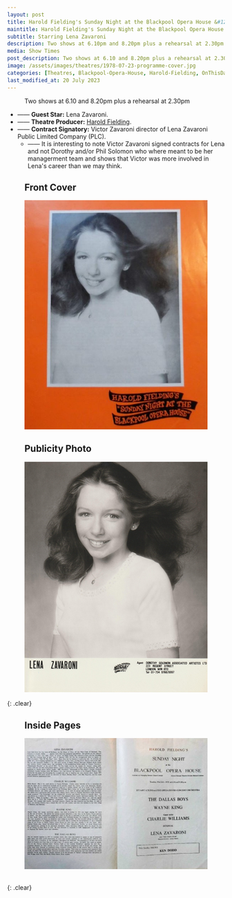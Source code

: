 ```yaml
---
layout: post
title: Harold Fielding's Sunday Night at the Blackpool Opera House &#124; 23 July 1978
maintitle: Harold Fielding's Sunday Night at the Blackpool Opera House
subtitle: Starring Lena Zavaroni
description: Two shows at 6.10pm and 8.20pm plus a rehearsal at 2.30pm The Contract for the show was signed by Victor Zavaroni.
media: Show Times
post_description: Two shows at 6.10 and 8.20pm plus a rehearsal at 2.30pm
image: /assets/images/theatres/1978-07-23-programme-cover.jpg
categories: [Theatres, Blackpool-Opera-House, Harold-Fielding, OnThisDay23July]
last_modified_at: 20 July 2023
---
```


<figure class="fig3">
Two shows at 6.10 and 8.20pm plus a rehearsal at 2.30pm
</figure>

* —— **Guest Star:** Lena Zavaroni.
* —— **Theatre Producer:** [Harold Fielding](/1916-12-04-harold-fielding).
* —— **Contract Signatory:** Victor Zavaroni director of Lena Zavaroni Public Limited Company (PLC).
     * —— It is interesting to note Victor Zavaroni signed contracts for Lena and not Dorothy and/or Phil Solomon who where meant to be her managerment team and shows that Victor was more involved in Lena's career than we may think.

<figure class="fig1">
<figcaption>
<h2>Front Cover</h2>
</figcaption>
<a href="/assets/images/theatres/1978-07-23-programme-cover.jpg"><img src="/assets/images/theatres/1978-07-23-programme-cover.jpg" class="full-width zoom-in"></a>
</figure>

<figure class="fig2">
<figcaption>
<h2>Publicity Photo</h2>
</figcaption>
<a href="/assets/images/publicity/1978-lena-zavaroni.jpg"><img src="/assets/images/publicity/1978-lena-zavaroni.jpg" class="full-width zoom-in"></a>
</figure>

{: .clear}

<figure class="fig3">
<figcaption>
<h2>Inside Pages</h2>
</figcaption>
<a href="/assets/images/theatres/1978-07-23-programme-inside.jpg"><img src="/assets/images/theatres/1978-07-23-programme-inside.jpg" class="full-width zoom-in"></a>
</figure>

<br />{: .clear}

